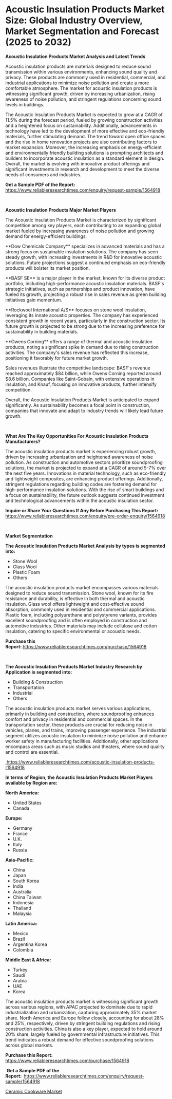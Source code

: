 <p><h1>Acoustic Insulation Products Market Size: Global Industry Overview, Market Segmentation and Forecast (2025 to 2032)</h1></p><p><strong>Acoustic Insulation Products Market Analysis and Latest Trends</strong></p>
<p><p>Acoustic insulation products are materials designed to reduce sound transmission within various environments, enhancing sound quality and privacy. These products are commonly used in residential, commercial, and industrial applications to minimize noise pollution and create a more comfortable atmosphere. The market for acoustic insulation products is witnessing significant growth, driven by increasing urbanization, rising awareness of noise pollution, and stringent regulations concerning sound levels in buildings.</p><p>The Acoustic Insulation Products Market is expected to grow at a CAGR of 11.5% during the forecast period, fueled by growing construction activities and a heightened focus on sustainability. Additionally, advancements in technology have led to the development of more effective and eco-friendly materials, further stimulating demand. The trend toward open office spaces and the rise in home renovation projects are also contributing factors to market expansion. Moreover, the increasing emphasis on energy-efficient and environmentally friendly building solutions is prompting architects and builders to incorporate acoustic insulation as a standard element in design. Overall, the market is evolving with innovative product offerings and significant investments in research and development to meet the diverse needs of consumers and industries.</p></p>
<p><strong>Get a Sample PDF of the Report:&nbsp;</strong> <a href="https://www.reliableresearchtimes.com/enquiry/request-sample/1564918?utm_campaign=2183&utm_medium=2&utm_source=Github&utm_content=ia&utm_term=08022025&utm_id=acoustic-insulation-products">https://www.reliableresearchtimes.com/enquiry/request-sample/1564918</a></p>
<p>&nbsp;</p>
<p><strong>Acoustic Insulation Products Major Market Players</strong></p>
<p><p>The Acoustic Insulation Products Market is characterized by significant competition among key players, each contributing to an expanding global market fueled by increasing awareness of noise pollution and growing demand for energy-efficient buildings.</p><p>**Dow Chemicals Company** specializes in advanced materials and has a strong focus on sustainable insulation solutions. The company has seen steady growth, with increasing investments in R&D for innovative acoustic solutions. Future projections suggest a continued emphasis on eco-friendly products will bolster its market position.</p><p>**BASF SE** is a major player in the market, known for its diverse product portfolio, including high-performance acoustic insulation materials. BASF's strategic initiatives, such as partnerships and product innovation, have fueled its growth, projecting a robust rise in sales revenue as green building initiatives gain momentum.</p><p>**Rockwool International A/S** focuses on stone wool insulation, leveraging its innate acoustic properties. The company has experienced consistent growth in recent years, particularly in the construction sector. Its future growth is projected to be strong due to the increasing preference for sustainability in building materials.</p><p>**Owens Corning** offers a range of thermal and acoustic insulation products, noting a significant spike in demand due to rising construction activities. The company's sales revenue has reflected this increase, positioning it favorably for future market growth.</p><p>Sales revenues illustrate the competitive landscape: BASF's revenue reached approximately $84 billion, while Owens Corning reported around $8.6 billion. Companies like Saint-Gobain, with extensive operations in insulation, and Knauf, focusing on innovative products, further intensify competition.</p><p>Overall, the Acoustic Insulation Products Market is anticipated to expand significantly. As sustainability becomes a focal point in construction, companies that innovate and adapt to industry trends will likely lead future growth.</p></p>
<p>&nbsp;</p>
<p><strong>What Are The Key Opportunities For Acoustic Insulation Products Manufacturers?</strong></p>
<p><p>The acoustic insulation products market is experiencing robust growth, driven by increasing urbanization and heightened awareness of noise pollution. As construction and automotive sectors prioritize soundproofing solutions, the market is projected to expand at a CAGR of around 5-7% over the next five years. Innovations in material technology, such as eco-friendly and lightweight composites, are enhancing product offerings. Additionally, stringent regulations regarding building codes are fostering demand for high-performance insulation solutions. With the rise of smart buildings and a focus on sustainability, the future outlook suggests continued investment and technological advancements within the acoustic insulation sector.</p></p>
<p><strong>Inquire or Share Your Questions If Any Before Purchasing This Report:</strong> <a href="https://www.reliableresearchtimes.com/enquiry/pre-order-enquiry/1564918?utm_campaign=2183&utm_medium=2&utm_source=Github&utm_content=ia&utm_term=08022025&utm_id=acoustic-insulation-products">https://www.reliableresearchtimes.com/enquiry/pre-order-enquiry/1564918</a></p>
<p>&nbsp;</p>
<p><strong>Market Segmentation</strong></p>
<p><strong>The Acoustic Insulation Products Market Analysis by types is segmented into:</strong></p>
<p><ul><li>Stone Wool</li><li>Glass Wool</li><li>Plastic Foam</li><li>Others</li></ul></p>
<p><p>The acoustic insulation products market encompasses various materials designed to reduce sound transmission. Stone wool, known for its fire resistance and durability, is effective in both thermal and acoustic insulation. Glass wool offers lightweight and cost-effective sound absorption, commonly used in residential and commercial applications. Plastic foam, including polyurethane and polystyrene variants, provides excellent soundproofing and is often employed in construction and automotive industries. Other materials may include cellulose and cotton insulation, catering to specific environmental or acoustic needs.</p></p>
<p><strong>Purchase this Report:&nbsp;</strong><a href="https://www.reliableresearchtimes.com/purchase/1564918?utm_campaign=2183&utm_medium=2&utm_source=Github&utm_content=ia&utm_term=08022025&utm_id=acoustic-insulation-products">https://www.reliableresearchtimes.com/purchase/1564918</a></p>
<p>&nbsp;</p>
<p><strong>The Acoustic Insulation Products Market Industry Research by Application is segmented into:</strong></p>
<p><ul><li>Building & Construction</li><li>Transportation</li><li>Industrial</li><li>Others</li></ul></p>
<p><p>The acoustic insulation products market serves various applications, primarily in building and construction, where soundproofing enhances comfort and privacy in residential and commercial spaces. In the transportation sector, these products are crucial for reducing noise in vehicles, planes, and trains, improving passenger experience. The industrial segment utilizes acoustic insulation to minimize noise pollution and enhance worker safety in manufacturing facilities. Additionally, other applications encompass areas such as music studios and theaters, where sound quality and control are essential.</p></p>
<p><a href="https://www.reliableresearchtimes.com/acoustic-insulation-products-r1564918?utm_campaign=2183&utm_medium=2&utm_source=Github&utm_content=ia&utm_term=08022025&utm_id=acoustic-insulation-products">&nbsp;https://www.reliableresearchtimes.com/acoustic-insulation-products-r1564918</a></p>
<p><strong>In terms of Region, the Acoustic Insulation Products Market Players available by Region are:</strong></p>
<p>
    <p> <strong> North America: </strong>
        <ul>
            <li>United States</li>
            <li>Canada</li>
        </ul>
        </p> 
    <p> <strong> Europe: </strong>
        <ul>
            <li>Germany</li>
            <li>France</li>
            <li>U.K.</li>
            <li>Italy</li>
            <li>Russia</li>
        </ul>
        </p> 
    <p> <strong> Asia-Pacific: </strong>
        <ul>
            <li>China</li>
            <li>Japan</li>
            <li>South Korea</li>
            <li>India</li>
            <li>Australia</li>
            <li>China Taiwan</li>
            <li>Indonesia</li>
            <li>Thailand</li>
            <li>Malaysia</li>
        </ul>
        </p> 
    <p> <strong> Latin America: </strong>
        <ul>
            <li>Mexico</li>
            <li>Brazil</li>
            <li>Argentina Korea</li>
            <li>Colombia</li>
        </ul>
        </p> 
    <p> <strong> Middle East & Africa: </strong>
        <ul>
            <li>Turkey</li>
            <li>Saudi</li>
            <li>Arabia</li>
            <li>UAE</li>
            <li>Korea</li>
        </ul>
    </p>
    </p>
<p><p>The acoustic insulation products market is witnessing significant growth across various regions, with APAC projected to dominate due to rapid industrialization and urbanization, capturing approximately 35% market share. North America and Europe follow closely, accounting for about 28% and 25%, respectively, driven by stringent building regulations and rising construction activities. China is also a key player, expected to hold around 20% share, largely fueled by governmental infrastructure initiatives. This trend indicates a robust demand for effective soundproofing solutions across global markets.</p></p>
<p><strong>Purchase this Report: </strong><a href="https://www.reliableresearchtimes.com/purchase/1564918?utm_campaign=2183&utm_medium=2&utm_source=Github&utm_content=ia&utm_term=08022025&utm_id=acoustic-insulation-products">https://www.reliableresearchtimes.com/purchase/1564918</a></p>
<p>&nbsp;<strong>Get a Sample PDF of the Report:&nbsp;&nbsp;</strong><a href="https://www.reliableresearchtimes.com/enquiry/request-sample/1564918?utm_campaign=2183&utm_medium=2&utm_source=Github&utm_content=ia&utm_term=08022025&utm_id=acoustic-insulation-products">https://www.reliableresearchtimes.com/enquiry/request-sample/1564918</a></p>
<p><strong></strong></p>
<p><p><a href="https://github.com/SanjidaKhan901/Market-Research-Report-List-1/blob/main/ceramic-cookware-market.md?utm_campaign=2183&utm_medium=2&utm_source=Github&utm_content=ia&utm_term=08022025&utm_id=acoustic-insulation-products">Ceramic Cookware Market</a></p></p>